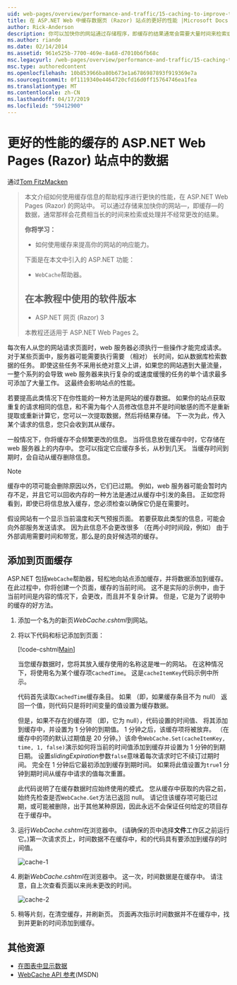 ```yaml
---
uid: web-pages/overview/performance-and-traffic/15-caching-to-improve-the-performance-of-your-website
title: 在 ASP.NET Web 中缓存数据页 (Razor) 站点的更好的性能 |Microsoft Docs
author: Rick-Anderson
description: 你可以加快你的网站通过存储程序，即缓存的结果通常会需要大量时间来检索或处理的数据...
ms.author: riande
ms.date: 02/14/2014
ms.assetid: 961e525b-7700-469e-8a68-d7010b6fb68c
msc.legacyurl: /web-pages/overview/performance-and-traffic/15-caching-to-improve-the-performance-of-your-website
msc.type: authoredcontent
ms.openlocfilehash: 10b853966ba80b673e1a6786987893f919369e7a
ms.sourcegitcommit: 0f1119340e4464720cfd16d0ff15764746ea1fea
ms.translationtype: MT
ms.contentlocale: zh-CN
ms.lasthandoff: 04/17/2019
ms.locfileid: "59412900"
---
```

# <a name="caching-data-in-an-aspnet-web-pages-razor-site-for-better-performance"></a>更好的性能的缓存的 ASP.NET Web Pages (Razor) 站点中的数据

通过[Tom FitzMacken](https://github.com/tfitzmac)

> 本文介绍如何使用缓存信息的帮助程序进行更快的性能，在 ASP.NET Web Pages (Razor) 的网站中。 可以通过存储来加快你的网站&#8212;，即缓存&#8212;的数据，通常那样会花费相当长的时间来检索或处理并不经常更改的结果。
> 
> **你将学习：** 
> 
> - 如何使用缓存来提高你的网站的响应能力。
> 
> 下面是在本文中引入的 ASP.NET 功能：
> 
> - `WebCache`帮助器。
>   
> 
> ## <a name="software-versions-used-in-the-tutorial"></a>在本教程中使用的软件版本
> 
> 
> - ASP.NET 网页 (Razor) 3
>   
> 
> 本教程还适用于 ASP.NET Web Pages 2。


每次有人从您的网站请求页面时，web 服务器必须执行一些操作才能完成请求。 对于某些页面中，服务器可能需要执行需要 （相对） 长时间，如从数据库检索数据的任务。 即使这些任务不采用长绝对意义上讲，如果您的网站遇到大量流量，一整个系列的会导致 web 服务器来执行复杂的或速度缓慢的任务的单个请求最多可添加了大量工作。 这最终会影响站点的性能。

若要提高此类情况下在你性能的一种方法是网站的缓存数据。 如果你的站点获取重复的请求相同的信息，和不需为每个人员修改信息并不是时间敏感的而不是重新提取或重新计算它，您可以一次提取数据，然后将结果存储。 下一次为此，传入某个请求的信息，您只会收到其从缓存。

一般情况下，你将缓存不会频繁更改的信息。 当将信息放在缓存中时，它存储在 web 服务器上的内存中。 您可以指定它应缓存多长，从秒到几天。 当缓存时间到期时，会自动从缓存删除信息。

> [!NOTE]
> 缓存中的项可能会删除原因以外，它们已过期。 例如，web 服务器可能会暂时内存不足，并且它可以回收内存的一种方法是通过从缓存中引发的条目。 正如您将看到，即使已将信息放入缓存，您必须检查以确保它仍是在需要时。


假设网站有一个显示当前温度和天气预报页面。 若要获取此类型的信息，可能会向外部服务发送请求。 因为此信息不会更改很多 （在两小时时间段，例如） 由于外部调用需要时间和带宽，那么是的良好候选项的缓存。

## <a name="adding-caching-to-a-page"></a>添加到页面缓存

ASP.NET 包括`WebCache`帮助器，轻松地向站点添加缓存，并将数据添加到缓存。 在此过程中，你将创建一个页面，缓存的当前时间。 这不是实际的示例中，由于当前时间是内容的情况下，会更改，而且并不复杂计算。 但是，它是为了说明中的缓存的好方法。

1. 添加一个名为的新页*WebCache.cshtml*到网站。
2. 将以下代码和标记添加到页面：

    [!code-cshtml[Main](15-caching-to-improve-the-performance-of-your-website/samples/sample1.cshtml)]

    当您缓存数据时，您将其放入缓存使用的名称这是唯一的网站。 在这种情况下，将使用名为某个缓存项`CachedTime`。 这是`cacheItemKey`代码示例中所示。

    代码首先读取`CachedTime`缓存条目。 如果 （即，如果缓存条目不为 null） 返回一个值，则代码只是将时间变量的值设置为缓存数据。

    但是，如果不存在的缓存项 （即，它为 null），代码设置的时间值、 将其添加到缓存中，并设置为 1 分钟的到期值。 1 分钟之后，该缓存项将被放弃。 （在缓存中的项的默认过期值是 20 分钟。）该命令`WebCache.Set(cacheItemKey, time, 1, false)`演示如何将当前的时间值添加到缓存并设置为 1 分钟的到期日期。 设置*slidingExpiration*参数`false`意味着每次请求时它不续订过期时间。 完全在 1 分钟后它最初添加到缓存到期时间。 如果将此值设置为`true`1 分钟到期时间从缓存中请求的值每次重置。

    此代码说明了在缓存数据时应始终使用的模式。 您从缓存中获取的内容之前，始终先检查是否`WebCache.Get`方法已返回 null。 请记住该缓存项可能已过期，或可能被删除，出于其他某种原因，因此永远不会保证任何给定的项目存在于缓存中。
3. 运行*WebCache.cshtml*在浏览器中。 (请确保的页中选择**文件**工作区之前运行它。)第一次请求页上，时间数据不在缓存中，和的代码具有要添加到缓存的时间值。

    ![cache-1](15-caching-to-improve-the-performance-of-your-website/_static/image1.jpg)
4. 刷新*WebCache.cshtml*在浏览器中。 这一次，时间数据是在缓存中。 请注意，自上次查看页面以来尚未更改的时间。

    ![cache-2](15-caching-to-improve-the-performance-of-your-website/_static/image2.jpg)
5. 稍等片刻，在清空缓存，并刷新页。 页面再次指示时间数据并不在缓存中，找到并更新的时间添加到缓存。

<a id="Additional_Resources"></a>
## <a name="additional-resources"></a>其他资源


- [在图表中显示数据](https://go.microsoft.com/fwlink/?LinkId=202895)
- [WebCache API 参考](https://msdn.microsoft.com/library/system.web.helpers.webcache(v=vs.99).aspx)(MSDN)
